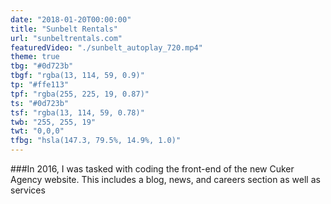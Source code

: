 ```yaml
---
date: "2018-01-20T00:00:00"
title: "Sunbelt Rentals"
url: "sunbeltrentals.com"
featuredVideo: "./sunbelt_autoplay_720.mp4"
theme: true
tbg: "#0d723b"
tbgf: "rgba(13, 114, 59, 0.9)"
tp: "#ffe113"
tpf: "rgba(255, 225, 19, 0.87)"
ts: "#0d723b"
tsf: "rgba(13, 114, 59, 0.78)"
twb: "255, 255, 19"
twt: "0,0,0"
tfbg: "hsla(147.3, 79.5%, 14.9%, 1.0)"
---
```

###In 2016, I was tasked with coding the front-end of the new Cuker Agency website. This includes a blog, news, and careers section as well as services 
